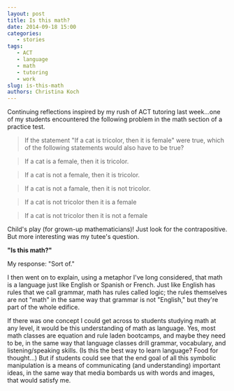 ```yaml
---
layout: post
title: Is this math?  
date: 2014-09-18 15:00
categories: 
   - stories
tags: 
   - ACT
   - language
   - math
   - tutoring
   - work
slug: is-this-math
authors: Christina Koch
---
```


Continuing reflections inspired by my rush of ACT tutoring last week...one of my students encountered the following problem in the math section of a practice test.  

> If the statement "If a cat is tricolor, then it is female" were true, which of the following statements would also have to be true?  

> If a cat is a female, then it is tricolor.  

> If a cat is not a female, then it is tricolor.

> If a cat is not a famale, then it is not tricolor.

> If a cat is not tricolor then it is a female

> If a cat is not tricolor then it is not a female

Child's play (for grown-up mathematicians)!  Just look for the contrapositive.  But more interesting was my tutee's question.  

**"Is this math?"**

My response: "Sort of."  

I then went on to explain, using a metaphor I've long considered, that math is a language just like English or Spanish or French.  Just like English has rules that we call grammar, math has rules called logic; the rules themselves are not "math" in the same way that grammar is not "English," but they're part of the whole edifice.  

If there was one concept I could get across to students studying math at any level, it would be this understanding of math as language.  Yes, most math classes are equation and rule laden bootcamps, and maybe they need to be, in the same way that language classes drill grammar, vocabulary, and listening/speaking skills.  (Is this the best way to learn language?  Food for thought...)  But if students could see that the end goal of all this symbolic manipulation is a means of communicating (and understanding) important ideas, in the same way that media bombards us with words and images, that would satisfy me.  




